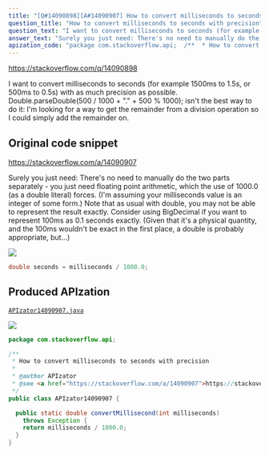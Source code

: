 ```yaml
---
title: "[Q#14090898][A#14090907] How to convert milliseconds to seconds with precision"
question_title: "How to convert milliseconds to seconds with precision"
question_text: "I want to convert milliseconds to seconds (for example 1500ms to 1.5s, or 500ms to 0.5s) with as much precision as possible. Double.parseDouble(500 / 1000 + \".\" + 500 % 1000); isn't the best way to do it: I'm looking for a way to get the remainder from a division operation so I could simply add the remainder on."
answer_text: "Surely you just need: There's no need to manually do the two parts separately - you just need floating point arithmetic, which the use of 1000.0 (as a double literal) forces. (I'm assuming your milliseconds value is an integer of some form.) Note that as usual with double, you may not be able to represent the result exactly. Consider using BigDecimal if you want to represent 100ms as 0.1 seconds exactly. (Given that it's a physical quantity, and the 100ms wouldn't be exact in the first place, a double is probably appropriate, but...)"
apization_code: "package com.stackoverflow.api;  /**  * How to convert milliseconds to seconds with precision  *  * @author APIzator  * @see <a href=\"https://stackoverflow.com/a/14090907\">https://stackoverflow.com/a/14090907</a>  */ public class APIzator14090907 {    public static double convertMillisecond(int milliseconds)     throws Exception {     return milliseconds / 1000.0;   } }"
---
```


https://stackoverflow.com/q/14090898

I want to convert milliseconds to seconds (for example 1500ms to 1.5s, or 500ms to 0.5s) with as much precision as possible.
Double.parseDouble(500 / 1000 + &quot;.&quot; + 500 % 1000); isn&#x27;t the best way to do it: I&#x27;m looking for a way to get the remainder from a division operation so I could simply add the remainder on.



## Original code snippet

https://stackoverflow.com/a/14090907

Surely you just need:
There&#x27;s no need to manually do the two parts separately - you just need floating point arithmetic, which the use of 1000.0 (as a double literal) forces. (I&#x27;m assuming your milliseconds value is an integer of some form.)
Note that as usual with double, you may not be able to represent the result exactly. Consider using BigDecimal if you want to represent 100ms as 0.1 seconds exactly. (Given that it&#x27;s a physical quantity, and the 100ms wouldn&#x27;t be exact in the first place, a double is probably appropriate, but...)

<div class="code-logo"><img src="/stackoverflow.png" /></div>

```java
double seconds = milliseconds / 1000.0;
```

## Produced APIzation

[`APIzator14090907.java`](https://github.com/blind-papers/apization-temp-data/raw/main/search/APIzator14090907.java)

<div class="code-logo"><img src="/apizator.png" /></div>

```java
package com.stackoverflow.api;

/**
 * How to convert milliseconds to seconds with precision
 *
 * @author APIzator
 * @see <a href="https://stackoverflow.com/a/14090907">https://stackoverflow.com/a/14090907</a>
 */
public class APIzator14090907 {

  public static double convertMillisecond(int milliseconds)
    throws Exception {
    return milliseconds / 1000.0;
  }
}

```